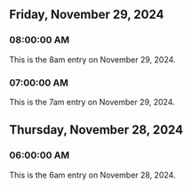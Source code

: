 ## Friday, November 29, 2024

### 08:00:00 AM

This is the 8am entry on November 29, 2024.

### 07:00:00 AM

This is the 7am entry on November 29, 2024.

## Thursday, November 28, 2024

### 06:00:00 AM

This is the 6am entry on November 28, 2024.
